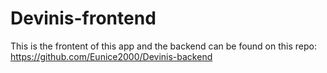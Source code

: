 # Devinis-frontend

This is the frontent of this app and the backend can be found on this repo: https://github.com/Eunice2000/Devinis-backend
